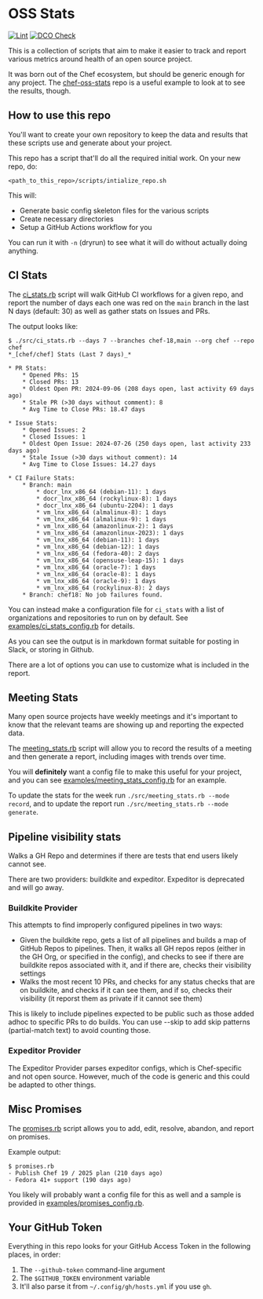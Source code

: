 # OSS Stats

[![Lint](https://github.com/jaymzh/oss-stats/actions/workflows/lint.yml/badge.svg)](https://github.com/jaymzh/oss-stats/actions/workflows/lint.yml)
[![DCO Check](https://github.com/jaymzh/oss-stats/actions/workflows/dco.yml/badge.svg)](https://github.com/jaymzh/oss-stats/actions/workflows/dco.yml)

This is a collection of scripts that aim to make it easier to track and report
various metrics around health of an open source project.

It was born out of the Chef ecosystem, but should be generic enough for any
project. The [chef-oss-stats](https://github.com/jaymzh/chef-oss-stats/) repo
is a useful example to look at to see the results, though.

## How to use this repo

You'll want to create your own repository to keep the data and results that
these scripts use and generate about your project.

This repo has a script that'll do all the required initial work. On your new
repo, do:

```shell
<path_to_this_repo>/scripts/intialize_repo.sh
```

This will:

* Generate basic config skeleton files for the various scripts
* Create necessary directories
* Setup a GitHub Actions workflow for you

You can run it with `-n` (dryrun) to see what it will do without actually
doing anything.

## CI Stats

The [ci_stats.rb](src/ci_stats.rb) script will walk GitHub CI workflows for a
given repo, and report the number of days each one was red on the `main` branch
in the last N days (default: 30) as well as gather stats on Issues and PRs.

The output looks like:

```shell
$ ./src/ci_stats.rb --days 7 --branches chef-18,main --org chef --repo chef
*_[chef/chef] Stats (Last 7 days)_*

* PR Stats:
    * Opened PRs: 15
    * Closed PRs: 13
    * Oldest Open PR: 2024-09-06 (208 days open, last activity 69 days ago)
    * Stale PR (>30 days without comment): 8
    * Avg Time to Close PRs: 18.47 days

* Issue Stats:
    * Opened Issues: 2
    * Closed Issues: 1
    * Oldest Open Issue: 2024-07-26 (250 days open, last activity 233 days ago)
    * Stale Issue (>30 days without comment): 14
    * Avg Time to Close Issues: 14.27 days

* CI Failure Stats:
    * Branch: main
        * docr_lnx_x86_64 (debian-11): 1 days
        * docr_lnx_x86_64 (rockylinux-8): 1 days
        * docr_lnx_x86_64 (ubuntu-2204): 1 days
        * vm_lnx_x86_64 (almalinux-8): 1 days
        * vm_lnx_x86_64 (almalinux-9): 1 days
        * vm_lnx_x86_64 (amazonlinux-2): 1 days
        * vm_lnx_x86_64 (amazonlinux-2023): 1 days
        * vm_lnx_x86_64 (debian-11): 1 days
        * vm_lnx_x86_64 (debian-12): 1 days
        * vm_lnx_x86_64 (fedora-40): 2 days
        * vm_lnx_x86_64 (opensuse-leap-15): 1 days
        * vm_lnx_x86_64 (oracle-7): 1 days
        * vm_lnx_x86_64 (oracle-8): 1 days
        * vm_lnx_x86_64 (oracle-9): 1 days
        * vm_lnx_x86_64 (rockylinux-8): 2 days
    * Branch: chef18: No job failures found.
```

You can instead make a configuration file for `ci_stats` with a list of
organizations and repositories to run on by default. See
[examples/ci_stats_config.rb](examples/ci_stats_config.rb) for details.

As you can see the output is in markdown format suitable for posting in Slack,
or storing in Github.

There are a lot of options you can use to customize what is included in the
report.

## Meeting Stats

Many open source projects have weekly meetings and it's important to know
that the relevant teams are showing up and reporting the expected data.

The [meeting_stats.rb](src/meeting_stats.rb) script will allow you to record
the results of a meeting and then generate a report, including images with
trends over time.

You will **definitely** want a config file to make this useful for your
project, and you can see
[examples/meeting_stats_config.rb](examples/meeting_stats_config.rb) for an
example.

To update the stats for the week run `./src/meeting_stats.rb --mode record`,
and to update the report run `./src/meeting_stats.rb --mode generate`.

## Pipeline visibility stats

Walks a GH Repo and determines if there are tests that end users likely
cannot see.

There are two providers: buildkite and expeditor. Expeditor is deprecated
and will go away.

### Buildkite Provider

This attempts to find improperly configured pipelines in two ways:

* Given the buildkite repo, gets a list of all pipelines and builds a
  map of GitHub Repos to pipelines. Then, it walks all GH repos
  repos (either in the GH Org, or specified in the config), and checks
  to see if there are buildkite repos associated with it, and if there are,
  checks their visibility settings
* Walks the most recent 10 PRs, and checks for any status checks that are
  on buildkite, and checks if it can see them, and if so, checks their
  visibility (it reporst them as private if it cannot see them)

This is likely to include pipelines expected to be public such as those
added adhoc to specific PRs to do builds. You can use --skip to add skip
patterns (partial-match text) to avoid counting those.

### Expeditor Provider

The Expeditor Provider parses expeditor configs, which is Chef-specific and not
open source. However, much of the code is generic and this could be adapted to
other things.

## Misc Promises

The [promises.rb](src/promises.rb) script allows you to add, edit, resolve,
abandon, and report on promises.

Example output:

```text
$ promises.rb
- Publish Chef 19 / 2025 plan (210 days ago)
- Fedora 41+ support (190 days ago)
```

You likely will probably want a config file for this as well and a sample
is provided in [examples/promises_config.rb](examples/promises_config.rb).

## Your GitHub Token

Everything in this repo looks for your GitHub Access Token in the following
places, in order:

1. The `--github-token` command-line argument
1. The `$GITHUB_TOKEN` environment variable
1. It'll also parse it from `~/.config/gh/hosts.yml` if you use `gh`.
